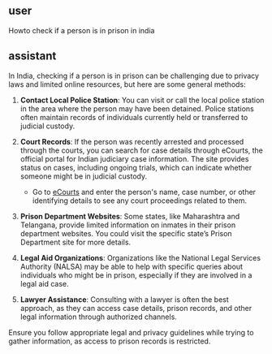 ## user
Howto check if a person is in prison in india 
## assistant

In India, checking if a person is in prison can be challenging due to privacy laws and limited online resources, but here are some general methods:

1. **Contact Local Police Station**: You can visit or call the local police station in the area where the person may have been detained. Police stations often maintain records of individuals currently held or transferred to judicial custody.

2. **Court Records**: If the person was recently arrested and processed through the courts, you can search for case details through eCourts, the official portal for Indian judiciary case information. The site provides status on cases, including ongoing trials, which can indicate whether someone might be in judicial custody.

   - Go to [eCourts](https://ecourts.gov.in/) and enter the person's name, case number, or other identifying details to see any court proceedings related to them.

3. **Prison Department Websites**: Some states, like Maharashtra and Telangana, provide limited information on inmates in their prison department websites. You could visit the specific state’s Prison Department site for more details.

4. **Legal Aid Organizations**: Organizations like the National Legal Services Authority (NALSA) may be able to help with specific queries about individuals who might be in prison, especially if they are involved in a legal aid case.

5. **Lawyer Assistance**: Consulting with a lawyer is often the best approach, as they can access case details, prison records, and other legal information through authorized channels.

Ensure you follow appropriate legal and privacy guidelines while trying to gather information, as access to prison records is restricted.